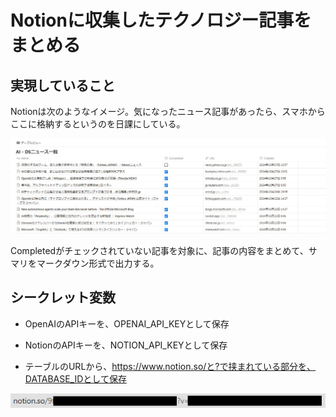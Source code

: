 # Notionに収集したテクノロジー記事をまとめる

## 実現していること

Notionは次のようなイメージ。気になったニュース記事があったら、スマホからここに格納するというのを日課にしている。

![alt text](image.png)

Completedがチェックされていない記事を対象に、記事の内容をまとめて、サマリをマークダウン形式で出力する。


## シークレット変数

* OpenAIのAPIキーを、OPENAI_API_KEYとして保存

* NotionのAPIキーを、NOTION_API_KEYとして保存

* テーブルのURLから、https://www.notion.so/と?で挟まれている部分を、DATABASE_IDとして保存

![alt text](image-1.png)
